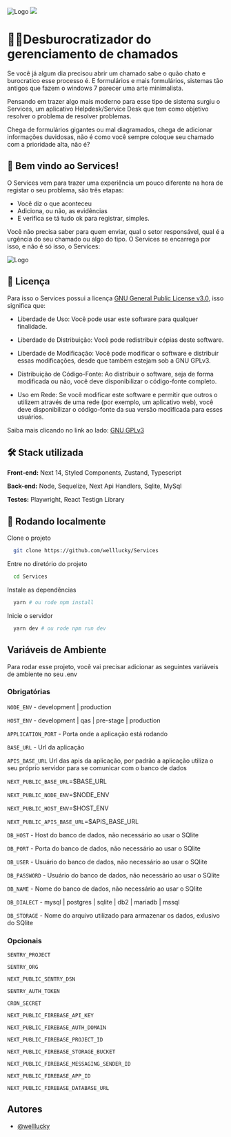 
![Logo](https://firebasestorage.googleapis.com/v0/b/runnerdois.appspot.com/o/ServicesProject%2FImages%2FServices%20-%20Capa.png?alt=media&token=a5131cc4-2b48-4500-b90f-a22d55352242)
![](https://api.checklyhq.com/v1/badges/checks/dd6528e6-fac1-4d85-8295-5b0697e16d86?style=flat&theme=dark)


# ⛓️‍💥Desburocratizador do gerenciamento de chamados

Se você já algum dia precisou abrir um chamado sabe o quão chato e burocratico esse processo é. E formulários e mais formulários, sistemas tão antigos que fazem o windows 7 parecer uma arte minimalista.

Pensando em trazer algo mais moderno para esse tipo de sistema surgiu o Services, um aplicativo Helpdesk/Service Desk que tem como objetivo resolver o problema de resolver problemas.

Chega de formulários gigantes ou mal diagramados, chega de adicionar informações duvidosas, não é como você sempre coloque seu chamado com a prioridade alta, não é?


## 🎉 Bem vindo ao Services!

O Services vem para trazer uma experiência um pouco diferente na hora de registar o seu problema, são três etapas:

* Você diz o que aconteceu
* Adiciona, ou não, as evidências
* E verifica se tá tudo ok para registrar, simples.

Você não precisa saber para quem enviar, qual o setor responsável, qual é a urgência do seu chamado ou algo do tipo. O Services se encarrega por isso, e não é só isso, o Services:




![Logo](https://firebasestorage.googleapis.com/v0/b/runnerdois.appspot.com/o/ServicesProject%2FImages%2FFuncionalidades.png?alt=media&token=063796b2-ebec-4970-992d-247c6e637048)


## 📃 Licença

Para isso o Services possui a licença [GNU General Public License v3.0](https://choosealicense.com/licenses/gpl-3.0/), isso significa que:

* Liberdade de Uso: Você pode usar este software para qualquer finalidade.

* Liberdade de Distribuição: Você pode redistribuir cópias deste software.
* Liberdade de Modificação: Você pode modificar o software e distribuir essas modificações, desde que também estejam sob a GNU GPLv3.

* Distribuição de Código-Fonte: Ao distribuir o software, seja de forma modificada ou não, você deve disponibilizar o código-fonte completo.

* Uso em Rede: Se você modificar este software e permitir que outros o utilizem através de uma rede (por exemplo, um aplicativo web), você deve disponibilizar o código-fonte da sua versão modificada para esses usuários.


Saiba mais clicando no link ao lado: [GNU GPLv3](https://choosealicense.com/licenses/gpl-3.0/)


## 🛠 Stack utilizada

**Front-end:** Next 14, Styled Components, Zustand, Typescript

**Back-end:** Node, Sequelize, Next Api Handlers, Sqlite, MySql

**Testes:** Playwright, React Testign Library


## 💾 Rodando localmente

Clone o projeto

```bash
  git clone https://github.com/welllucky/Services
```

Entre no diretório do projeto

```bash
  cd Services
```

Instale as dependências

```bash
  yarn # ou rode npm install
```

Inicie o servidor

```bash
  yarn dev # ou rode npm run dev
```


## Variáveis de Ambiente

Para rodar esse projeto, você vai precisar adicionar as seguintes variáveis de ambiente no seu .env

### Obrigatórias

`NODE_ENV` - development | production

`HOST_ENV` - development | qas | pre-stage | production

`APPLICATION_PORT` - Porta onde a aplicação está rodando

`BASE_URL` - Url da aplicação

`APIS_BASE_URL` Url das apis da aplicação, por padrão a aplicação utiliza o seu próprio servidor para se comunicar com o banco de dados

`NEXT_PUBLIC_BASE_URL`=$BASE_URL 

`NEXT_PUBLIC_NODE_ENV`=$NODE_ENV

`NEXT_PUBLIC_HOST_ENV`=$HOST_ENV

`NEXT_PUBLIC_APIS_BASE_URL`=$APIS_BASE_URL

`DB_HOST` - Host do banco de dados, não necessário ao usar o SQlite

`DB_PORT` - Porta do banco de dados, não necessário ao usar o SQlite

`DB_USER` - Usuário do banco de dados, não necessário ao usar o SQlite

`DB_PASSWORD` - Usuário do banco de dados, não necessário ao usar o SQlite

`DB_NAME` - Nome do banco de dados, não necessário ao usar o SQlite

`DB_DIALECT` - mysql | postgres | sqlite | db2 | mariadb | mssql

`DB_STORAGE` - Nome do arquivo utilizado para armazenar os dados, exlusivo do SQlite


### Opcionais


`SENTRY_PROJECT`

`SENTRY_ORG`

`NEXT_PUBLIC_SENTRY_DSN`

`SENTRY_AUTH_TOKEN`

`CRON_SECRET`

`NEXT_PUBLIC_FIREBASE_API_KEY`

`NEXT_PUBLIC_FIREBASE_AUTH_DOMAIN`

`NEXT_PUBLIC_FIREBASE_PROJECT_ID`

`NEXT_PUBLIC_FIREBASE_STORAGE_BUCKET`

`NEXT_PUBLIC_FIREBASE_MESSAGING_SENDER_ID`

`NEXT_PUBLIC_FIREBASE_APP_ID`

`NEXT_PUBLIC_FIREBASE_DATABASE_URL`

## Autores

- [@welllucky](https://github.com/welllucky)



